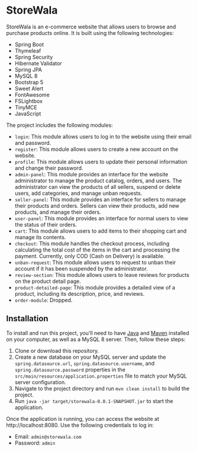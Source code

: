 # StoreWala

StoreWala is an e-commerce website that allows users to browse and purchase products online. It is built using the following technologies:

- Spring Boot
- Thymeleaf
- Spring Security
- Hibernate Validator
- Spring JPA
- MySQL 8
- Bootstrap 5
- Sweet Alert
- FontAwesome
- FSLightbox
- TinyMCE
- JavaScript

The project includes the following modules:

- `login`: This module allows users to log in to the website using their email and password.
- `register`: This module allows users to create a new account on the website.
- `profile`: This module allows users to update their personal information and change their password.
- `admin-panel`: This module provides an interface for the website administrator to manage the product catalog, orders, and users. The administrator can view the products of all sellers, suspend or delete users, add categories, and manage unban requests.
- `seller-panel`: This module provides an interface for sellers to manage their products and orders. Sellers can view their products, add new products, and manage their orders.
- `user-panel`: This module provides an interface for normal users to view the status of their orders.
- `cart`: This module allows users to add items to their shopping cart and manage its contents.
- `checkout`: This module handles the checkout process, including calculating the total cost of the items in the cart and processing the payment. Currently, only COD (Cash on Delivery) is available.
- `unban-request`: This module allows users to request to unban their account if it has been suspended by the administrator.
- `review-section`: This module allows users to leave reviews for products on the product detail page.
- `product-detailed-page`: This module provides a detailed view of a product, including its description, price, and reviews.
- `order-module`: Dropped.

## Installation

To install and run this project, you'll need to have [Java](https://www.java.com) and [Maven](https://maven.apache.org) installed on your computer, as well as a MySQL 8 server. Then, follow these steps:

1. Clone or download this repository.
2. Create a new database on your MySQL server and update the `spring.datasource.url`, `spring.datasource.username`, and `spring.datasource.password` properties in the `src/main/resources/application.properties` file to match your MySQL server configuration.
3. Navigate to the project directory and run `mvn clean install` to build the project.
4. Run `java -jar target/storewala-0.0.1-SNAPSHOT.jar` to start the application.

Once the application is running, you can access the website at http://localhost:8080. Use the following credentials to log in:

- Email: `admin@storewala.com`
- Password: `admin`
